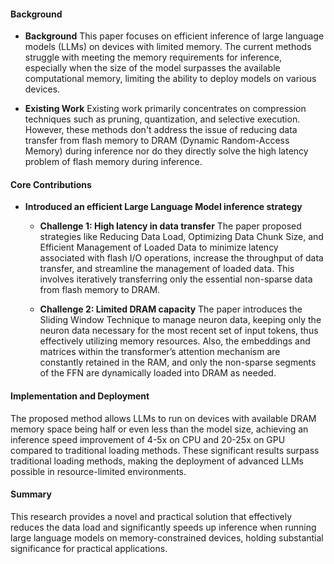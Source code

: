 #### Background
- **Background**
This paper focuses on efficient inference of large language models (LLMs) on devices with limited memory. The current methods struggle with meeting the memory requirements for inference, especially when the size of the model surpasses the available computational memory, limiting the ability to deploy models on various devices.

- **Existing Work**
Existing work primarily concentrates on compression techniques such as pruning, quantization, and selective execution. However, these methods don't address the issue of reducing data transfer from flash memory to DRAM (Dynamic Random-Access Memory) during inference nor do they directly solve the high latency problem of flash memory during inference.

#### Core Contributions
  - **Introduced an efficient Large Language Model inference strategy**
      - **Challenge 1: High latency in data transfer**
        The paper proposed strategies like Reducing Data Load, Optimizing Data Chunk Size, and Efficient Management of Loaded Data to minimize latency associated with flash I/O operations, increase the throughput of data transfer, and streamline the management of loaded data. This involves iteratively transferring only the essential non-sparse data from flash memory to DRAM.

      - **Challenge 2: Limited DRAM capacity**
        The paper introduces the Sliding Window Technique to manage neuron data, keeping only the neuron data necessary for the most recent set of input tokens, thus effectively utilizing memory resources. Also, the embeddings and matrices within the transformer’s attention mechanism are constantly retained in the RAM, and only the non-sparse segments of the FFN are dynamically loaded into DRAM as needed.

#### Implementation and Deployment
The proposed method allows LLMs to run on devices with available DRAM memory space being half or even less than the model size, achieving an inference speed improvement of 4-5x on CPU and 20-25x on GPU compared to traditional loading methods. These significant results surpass traditional loading methods, making the deployment of advanced LLMs possible in resource-limited environments.

#### Summary
This research provides a novel and practical solution that effectively reduces the data load and significantly speeds up inference when running large language models on memory-constrained devices, holding substantial significance for practical applications.